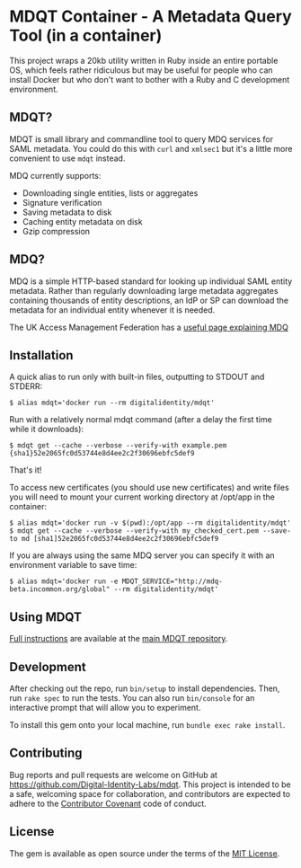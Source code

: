 # MDQT Container - A Metadata Query Tool (in a container)

This project wraps a 20kb utility written in Ruby inside an entire portable
OS, which feels rather ridiculous but may be useful for people who
can install Docker but who don't want to bother with a Ruby and
C development environment.

## MDQT?
MDQT is small library and commandline tool to query MDQ services for SAML metadata.
You could do this with `curl` and `xmlsec1` but it's a little more convenient to use `mdqt` instead.

MDQ currently supports:

  - Downloading single entities, lists or aggregates
  - Signature verification
  - Saving metadata to disk
  - Caching entity metadata on disk
  - Gzip compression

## MDQ?

MDQ is a simple HTTP-based standard for looking up individual SAML entity metadata. Rather than regularly
downloading large metadata aggregates containing thousands of entity descriptions,
an IdP or SP can download the metadata for an individual entity whenever it is needed.

The UK Access Management Federation has a
[useful page explaining MDQ](https://www.ukfederation.org.uk/content/Documents/MDQ)

## Installation

A quick alias to run only with built-in files, outputting to STDOUT and STDERR:

    $ alias mdqt='docker run --rm digitalidentity/mdqt'

Run with a relatively normal mdqt command (after a delay the first time while it downloads):

    $ mdqt get --cache --verbose --verify-with example.pem {sha1}52e2065fc0d53744e8d4ee2c2f30696ebfc5def9

That's it!

To access new certificates (you should use new certificates) and write files
you will need to mount your current working directory at /opt/app in the container:

    $ alias mdqt='docker run -v $(pwd):/opt/app --rm digitalidentity/mdqt'
    $ mdqt get --cache --verbose --verify-with my_checked_cert.pem --save-to md [sha1]52e2065fc0d53744e8d4ee2c2f30696ebfc5def9

If you are always using the same MDQ server you can specify it with an
environment variable to save time:

    $ alias mdqt='docker run -e MDQT_SERVICE="http://mdq-beta.incommon.org/global" --rm digitalidentity/mdqt'

## Using MDQT

[Full instructions](https://github.com/Digital-Identity-Labs/mdqt/blob/master/README.md) are
available at the [main MDQT repository](https://github.com/Digital-Identity-Labs/mdqt).

## Development

After checking out the repo, run `bin/setup` to install dependencies. Then, run `rake spec` to run the tests. You can also run `bin/console` for an interactive prompt that will allow you to experiment.

To install this gem onto your local machine, run `bundle exec rake install`.

## Contributing

Bug reports and pull requests are welcome on GitHub at https://github.com/Digital-Identity-Labs/mdqt.
This project is intended to be a safe, welcoming space for collaboration, and contributors are expected to adhere to the [Contributor Covenant](http://contributor-covenant.org) code of conduct.

## License

The gem is available as open source under the terms of the [MIT License](http://opensource.org/licenses/MIT).
